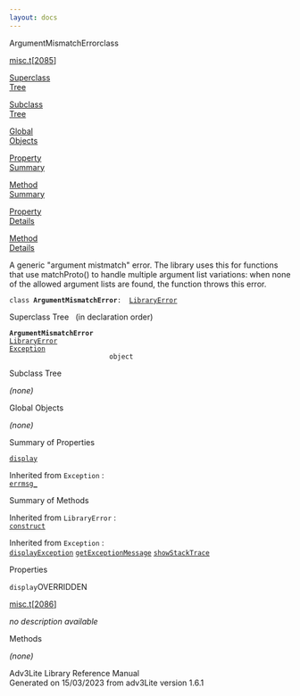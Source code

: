 ```yaml
---
layout: docs
---
```

<span class="title">ArgumentMismatchError</span><span class="type">class</span>

[misc.t](../file/misc.t.html)\[[2085](../source/misc.t.html#2085)\]

[Superclass  
Tree](#_SuperClassTree_)

[Subclass  
Tree](#_SubClassTree_)

[Global  
Objects](#_ObjectSummary_)

[Property  
Summary](#_PropSummary_)

[Method  
Summary](#_MethodSummary_)

[Property  
Details](#_Properties_)

[Method  
Details](#_Methods_)



A generic "argument mistmatch" error. The library uses this for
functions that use matchProto() to handle multiple argument list
variations: when none of the allowed argument lists are found, the
function throws this error.

`class `**`ArgumentMismatchError`**` :   `[`LibraryError`](../object/LibraryError.html)



<span id="_SuperClassTree_"></span>



<span class="hdln">Superclass Tree</span>   (in declaration order)



**`ArgumentMismatchError`**  
[`LibraryError`](../object/LibraryError.html)  
[`Exception`](../object/Exception.html)  
`                         object`  
<span id="_SubClassTree_"></span>



<span class="hdln">Subclass Tree</span>  



*(none)* <span id="_ObjectSummary_"></span>



<span class="hdln">Global Objects</span>  



*(none)* <span id="_PropSummary_"></span>



<span class="hdln">Summary of Properties</span>  



[`display`](#display)



Inherited from `Exception` :  
[`errmsg_`](../object/Exception.html#errmsg_)

<span id="_MethodSummary_"></span>



<span class="hdln">Summary of Methods</span>  





Inherited from `LibraryError` :  
[`construct`](../object/LibraryError.html#construct)

Inherited from `Exception` :  
[`displayException`](../object/Exception.html#displayException) [`getExceptionMessage`](../object/Exception.html#getExceptionMessage) [`showStackTrace`](../object/Exception.html#showStackTrace)

<span id="_Properties_"></span>



<span class="hdln">Properties</span>  



<span id="display"></span>

`display`<span class="rem">OVERRIDDEN</span>

[misc.t](../file/misc.t.html)\[[2086](../source/misc.t.html#2086)\]



*no description available*



<span id="_Methods_"></span>



<span class="hdln">Methods</span>  



*(none)*



Adv3Lite Library Reference Manual  
Generated on 15/03/2023 from adv3Lite version 1.6.1


